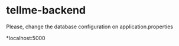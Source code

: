 # tellme-backend

Please, change the database configuration on application.properties

*localhost:5000
